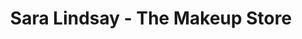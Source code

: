---
title: "Sara Lindsay - The Makeup Store"
url: /regina/sara-lindsay-the-makeup-store/
shop: beauty
---